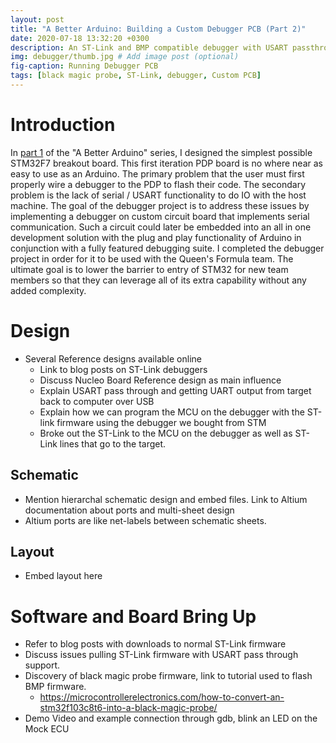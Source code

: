 ```yaml
---
layout: post
title: "A Better Arduino: Building a Custom Debugger PCB (Part 2)"
date: 2020-07-18 13:32:20 +0300
description: An ST-Link and BMP compatible debugger with USART passthrough.
img: debugger/thumb.jpg # Add image post (optional)
fig-caption: Running Debugger PCB
tags: [black magic probe, ST-Link, debugger, Custom PCB]
---
```


# Introduction

In [part 1](../peterson-dev-platform) of the "A Better Arduino" series, I
designed the simplest possible STM32F7 breakout board. This first iteration PDP
board is no where near as easy to use as an Arduino. The primary problem that
the user must first properly wire a debugger to the PDP to flash their code. The
secondary problem is the lack of serial / USART functionality to do IO with the
host machine. The goal of the debugger project is to address these issues by
implementing a debugger on custom circuit board that implements serial
communication. Such a circuit could later be embedded into an all in one
development solution with the plug and play functionality of Arduino in
conjunction with a fully featured debugging suite. I completed the debugger
project in order for it to be used with the Queen's Formula team. The ultimate
goal is to lower the barrier to entry of STM32 for new team members so that they
can leverage all of its extra capability without any added complexity.


# Design

- Several Reference designs available online
    - Link to blog posts on ST-Link debuggers
    - Discuss Nucleo Board Reference design as main influence
    - Explain USART pass through and getting UART output from target back to computer over USB
    - Explain how we can program the MCU on the debugger with the ST-link firmware using the debugger we bought from STM
    - Broke out the ST-Link to the MCU on the debugger as well as ST-Link lines that go to the target.

## Schematic

- Mention hierarchal schematic design and embed files. Link to Altium documentation about ports and multi-sheet design
- Altium ports are like net-labels between schematic sheets.

## Layout

- Embed layout here

# Software and Board Bring Up

- Refer to blog posts with downloads to normal ST-Link firmware
- Discuss issues pulling ST-Link firmware with USART pass through support.
- Discovery of black magic probe firmware, link to tutorial used to flash BMP firmware.
    - https://microcontrollerelectronics.com/how-to-convert-an-stm32f103c8t6-into-a-black-magic-probe/
- Demo Video and example connection through gdb, blink an LED on the Mock ECU
